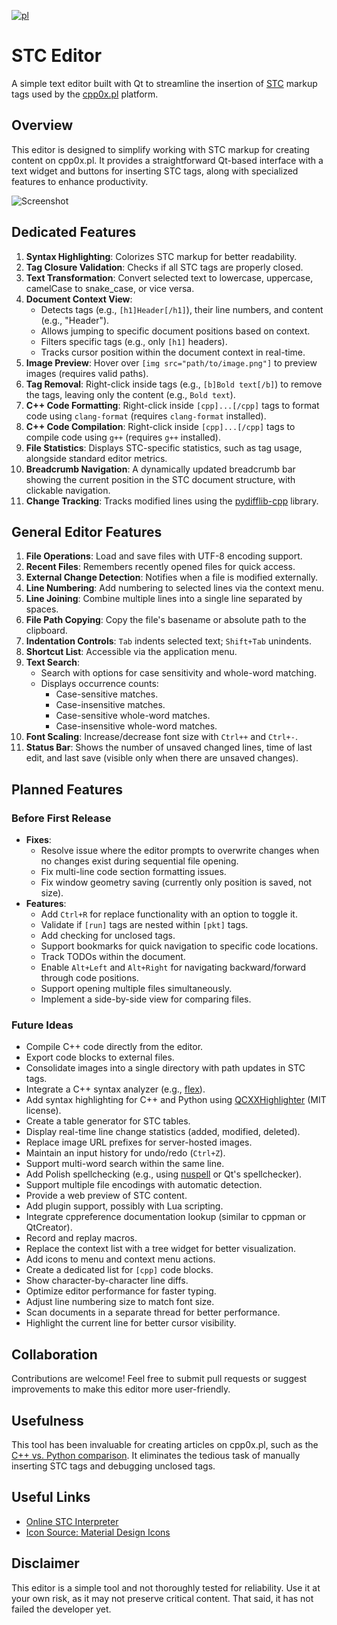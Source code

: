 [![pl](https://img.shields.io/badge/lang-pl-green.svg)](https://github.com/baziorek/STC_editor/tree/master/README_pl.md)

# STC Editor
A simple text editor built with Qt to streamline the insertion of [STC](https://cpp0x.pl/kursy/Kurs-STC/169) markup tags used by the [cpp0x.pl](https://cpp0x.pl/) platform.

## Overview
This editor is designed to simplify working with STC markup for creating content on cpp0x.pl. It provides a straightforward Qt-based interface with a text widget and buttons for inserting STC tags, along with specialized features to enhance productivity.

![Screenshot](https://github.com/user-attachments/assets/17571fce-a89c-4c99-a38a-fd72ee65c7d5)

## Dedicated Features
1. **Syntax Highlighting**: Colorizes STC markup for better readability.
2. **Tag Closure Validation**: Checks if all STC tags are properly closed.
3. **Text Transformation**: Convert selected text to lowercase, uppercase, camelCase to snake_case, or vice versa.
4. **Document Context View**:
   - Detects tags (e.g., `[h1]Header[/h1]`), their line numbers, and content (e.g., "Header").
   - Allows jumping to specific document positions based on context.
   - Filters specific tags (e.g., only `[h1]` headers).
   - Tracks cursor position within the document context in real-time.
5. **Image Preview**: Hover over `[img src="path/to/image.png"]` to preview images (requires valid paths).
6. **Tag Removal**: Right-click inside tags (e.g., `[b]Bold text[/b]`) to remove the tags, leaving only the content (e.g., `Bold text`).
7. **C++ Code Formatting**: Right-click inside `[cpp]...[/cpp]` tags to format code using `clang-format` (requires `clang-format` installed).
8. **C++ Code Compilation**: Right-click inside `[cpp]...[/cpp]` tags to compile code using `g++` (requires `g++` installed).
9. **File Statistics**: Displays STC-specific statistics, such as tag usage, alongside standard editor metrics.
10. **Breadcrumb Navigation**: A dynamically updated breadcrumb bar showing the current position in the STC document structure, with clickable navigation.
11. **Change Tracking**: Tracks modified lines using the [pydifflib-cpp](https://github.com/dominicprice/pydifflib-cpp) library.

## General Editor Features
1. **File Operations**: Load and save files with UTF-8 encoding support.
2. **Recent Files**: Remembers recently opened files for quick access.
3. **External Change Detection**: Notifies when a file is modified externally.
4. **Line Numbering**: Add numbering to selected lines via the context menu.
5. **Line Joining**: Combine multiple lines into a single line separated by spaces.
6. **File Path Copying**: Copy the file's basename or absolute path to the clipboard.
7. **Indentation Controls**: `Tab` indents selected text; `Shift+Tab` unindents.
8. **Shortcut List**: Accessible via the application menu.
9. **Text Search**:
   - Search with options for case sensitivity and whole-word matching.
   - Displays occurrence counts:
     - Case-sensitive matches.
     - Case-insensitive matches.
     - Case-sensitive whole-word matches.
     - Case-insensitive whole-word matches.
10. **Font Scaling**: Increase/decrease font size with `Ctrl++` and `Ctrl+-`.
11. **Status Bar**: Shows the number of unsaved changed lines, time of last edit, and last save (visible only when there are unsaved changes).

## Planned Features
### Before First Release
- **Fixes**:
  - Resolve issue where the editor prompts to overwrite changes when no changes exist during sequential file opening.
  - Fix multi-line code section formatting issues.
  - Fix window geometry saving (currently only position is saved, not size).
- **Features**:
  - Add `Ctrl+R` for replace functionality with an option to toggle it.
  - Validate if `[run]` tags are nested within `[pkt]` tags.
  - Add checking for unclosed tags.
  - Support bookmarks for quick navigation to specific code locations.
  - Track TODOs within the document.
  - Enable `Alt+Left` and `Alt+Right` for navigating backward/forward through code positions.
  - Support opening multiple files simultaneously.
  - Implement a side-by-side view for comparing files.

### Future Ideas
- Compile C++ code directly from the editor.
- Export code blocks to external files.
- Consolidate images into a single directory with path updates in STC tags.
- Integrate a C++ syntax analyzer (e.g., [flex](https://github.com/westes/flex)).
- Add syntax highlighting for C++ and Python using [QCXXHighlighter](https://github.com/Megaxela/QCodeEditor) (MIT license).
- Create a table generator for STC tables.
- Display real-time line change statistics (added, modified, deleted).
- Replace image URL prefixes for server-hosted images.
- Maintain an input history for undo/redo (`Ctrl+Z`).
- Support multi-word search within the same line.
- Add Polish spellchecking (e.g., using [nuspell](https://github.com/nuspell/nuspell) or Qt's spellchecker).
- Support multiple file encodings with automatic detection.
- Provide a web preview of STC content.
- Add plugin support, possibly with Lua scripting.
- Integrate cppreference documentation lookup (similar to cppman or QtCreator).
- Record and replay macros.
- Replace the context list with a tree widget for better visualization.
- Add icons to menu and context menu actions.
- Create a dedicated list for `[cpp]` code blocks.
- Show character-by-character line diffs.
- Optimize editor performance for faster typing.
- Adjust line numbering size to match font size.
- Scan documents in a separate thread for better performance.
- Highlight the current line for better cursor visibility.

## Collaboration
Contributions are welcome! Feel free to submit pull requests or suggest improvements to make this editor more user-friendly.

## Usefulness
This tool has been invaluable for creating articles on cpp0x.pl, such as the [C++ vs. Python comparison](https://cpp0x.pl/artykuly/Inne-artykuly/Porownanie-C++-i-Python-roznice-w-skladni-i-podejsciu-programistycznym/99). It eliminates the tedious task of manually inserting STC tags and debugging unclosed tags.

## Useful Links
- [Online STC Interpreter](https://cpp0x.pl/stc/)
- [Icon Source: Material Design Icons](https://pictogrammers.com/library/mdi/)

## Disclaimer
This editor is a simple tool and not thoroughly tested for reliability. Use it at your own risk, as it may not preserve critical content. That said, it has not failed the developer yet.
